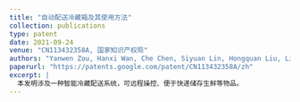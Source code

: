 ```yaml
---
title: "自动配送冷藏箱及其使用方法"
collection: publications
type: patent
date: 2021-09-24
venue: "CN113432358A, 国家知识产权局"
authors: "Yanwen Zou, Hanxi Wan, Che Chen, Siyuan Lin, Hongquan Liu, Liwei Wang" 
paperurl: "https://patents.google.com/patent/CN113432358A/zh"
excerpt: |
  本发明涉及一种智能冷藏配送系统，可远程操控、便于快递储存生鲜等物品。
---
```

